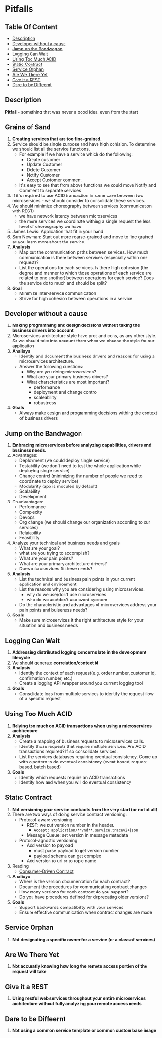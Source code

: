 # Pitfalls

## Table Of Content
- [Description](#description)
- [Developer without a cause](#developer-without-a-cause)
- [Jump on the Bandwagon](#jump-on-the-bandwagon)
- [Logging Can Wait](#logging-can-wait)
- [Using Too Much ACID](#using-too-much-acid)
- [Static Contract](#static-contract)
- [Service Orphan](#service-orphan)
- [Are We There Yet](#are-we-there-yet)
- [Give it a REST](#give-it-a-rest)
- [Dare to be Diffeernt](#date-to-be-different)

## Description
**Pitfall** - something that was never a good idea, even from the start

## Grains of Sand
1. **Creating services that are too fine-grained.**
1. Service should be single purpose and have high cohision. To determine we should list all the service functions.
    * For example if we have a service which do the following:
        * Create customer
        * Update Customer
        * Delete Customer
        * Notify Customer
        * Accept Customer comment
    * It's easy to see that from above functions we could move Notify and Comment to separate services
1. If it's required to use ACID transaction in some case between two microservices - we should consider to consolidate these services.
1. We should minimize choreography between services (communication with REST)
    * we have network latency between microservices
    * the more services we coordinate withing a single request the less level of choreography we have
1. James Lewis: Application that fit in your hand
1. Sam Newman: Start out more roarse-grained and move to fine grained as you learn more about the service.
1. **Analysis**
    * Map out the communication paths between services. How much communication is there between services (especially within one request)?
    * List the operations for each services. Is there high cohesion (the degree and manner to which those operations of each service are related to one another) between operations for each service? Does the service do to much and should be split?
1. **Goal**
    * Minimize inter-service communication
    * Strive for high cohesion between operations in a service


## Developer without a cause
1. **Making programming and design decisions without taking the business drivers into account**
1. Microservices architecture style have pros and cons, as any other style. So we should take into account them when we choose the style for our applicaiton
1. **Analisys**
    * Identify and document the business drivers and reasons for using a microservices architecture.
    * Answer the following questions:
        * Why are you doing microservices?
        * What are your primary business drivers?
        * What characteristics are most important?
            * performance
            * deployment and change control
            * scaleability
            * robustness
1. **Goals**
    * Always make design and programming decisions withing the context of business drivers

## Jump on the Bandwagon
1. **Embracing microservices before analyzing capabilities, drivers and business needs.**
1. Advantages:
    * Deployment (we could deploy single service)
    * Testability (we don't need to test the whole application while deploying single service)
    * Change control (minimizing the number of people we need to coordinate to deploy service)
    * Modularity (app is moduled by default)
    * Scalability
    * Development
1. Disadvantages:
    * Performance
    * Complexity
    * Devops
    * Org change (we should change our organization according to our services)
    * Relaiability
    * Feasibility
1. Analyze your technical and business needs and goals
    * What are your goal?
    * what are you trying to accomplish?
    * What are your pain points?
    * What are your primary architecture drivers?
    * Does microservices fit these needs?
1. **Analysis**
    * List the technical and business pain points in your current application and environment
    * List the reasons why you are considering using microservices.
        * why do we use\don't use microservices
        * whe do we use\don't use event sysstem
    * Do the characteristic and advantages of microservices address your pain points and buiseness needs?
1. **Goals**
    * Make sure microservices it the right arthitecture style for your situation and business needs

## Logging Can Wait
1. **Addressing distributed logging concerns late in the development lifecycle**
1. We should generate **correlation/context id**
1. **Analysis**
    * Identify the context of each request(e.g. order number, customer id, confirmation number, etc.)
    * Create a logging API wrapper around you current logging tool
1. **Goals**
    * Consolidate logs from multiple services to identify the request flow of a specific request

## Using Too Much ACID
1. **Relying too much on ACID transactions when using a microservices architecture**
1. **Analysis**
    * Create a mapping of business requests to microservices calls.
    * Identify those requests that require multiple services. Are ACID transactions required? If so consolidate services.
    * List the services databases requiring eventual consistency. Come up with a pattern to do eventual consistency (event based, request based, batch based)
1. **Goals**
    * Identify which requests require an ACID transactions
    * Identify how and when you will do eventual consistency

## Static Contract
1. **Not versioning your service contracts from the very start (or not at all)**
1. There are two ways of doing service contract versioning:
    * Protocol-aware versioning
        * REST: we put version number in the header.
            * `Accept: application/**vnd**.service.tracev2+json`
        * Message Queue: set version in message metadata
    * Protocol-agnostic versioning
        * Add version to payload
            * must parse payload to get version number
            * payload schema can get complex
        * Add version to url or to topic name
1. Reading
    * [Consumer-Driven Contract](https://martinfowler.com/articles/consumerDrivenContracts.html)
1. **Analisys**
    * Where is the version documentation for each contract?
    * Document the procedures for communicating contract changes
    * How many versions for each contract do you support?
    * Do you have procedures defined for deprecating older versions?
1. **Goals**
    * Support backwards compatibility with your services
    * Ensure effective communication when contract changes are made


## Service Orphan
1. **Not designating a specific owner for a service (or a class of services)**

## Are We There Yet
1. **Not accuratly knowing how long the remote access portion of the request will take**

## Give it a REST
1. **Using restful web services throughout your entire microservices architecture without fully analyzing your remote access needs**

## Dare to be Diffeernt
1. **Not using a common service template or common custom base image**
